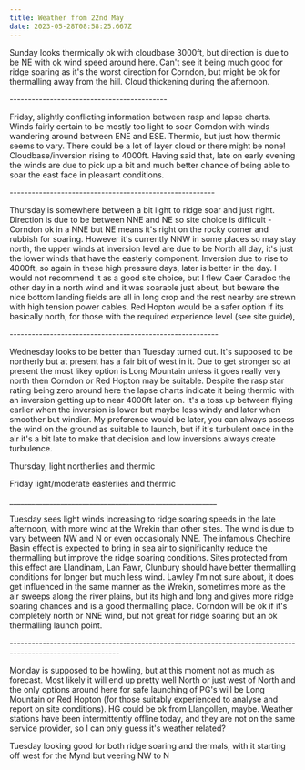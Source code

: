 ```yaml
---
title: Weather from 22nd May
date: 2023-05-28T08:58:25.667Z
---
```

Sunday looks thermically ok with cloudbase 3000ft, but direction is due to be NE with ok wind speed around here. Can't see it being much good for ridge soaring as it's the worst direction for Corndon, but might be ok for thermalling away from the hill.  Cloud thickening during the afternoon.

\-------------------------------------------

Friday, slightly conflicting information between rasp and lapse charts.  Winds fairly certain to be mostly too light to soar Corndon with winds wandering around between ENE and ESE.  Thermic, but just how thermic seems to vary.  There could be a lot of layer cloud or there might be none!  Cloudbase/inversion rising to 4000ft.  Having said that, late on early evening the winds are due to pick up a bit and much better chance of being able to soar the east face in pleasant conditions.

\--------------------------------------------------------

Thursday is somewhere between a bit light to ridge soar and just right.  Direction is due to be between NNE and NE so site choice is difficult - Corndon ok in a NNE but NE means it's right on the rocky corner and rubbish for soaring.  However it's currently NNW in some places so may stay north, the upper winds at inversion level are due to be North all day, it's just the lower winds that have the easterly component.  Inversion due to rise to 4000ft, so again in these high pressure days, later is better in the day.  I would not recommend it as a good site choice, but I flew Caer Caradoc the other day in a north wind and it was soarable just about, but beware the nice bottom landing fields are all in long crop and the rest nearby are strewn with high tension power cables.  Red Hopton would be a safer option if its basically north, for those with the required experience level (see site guide), 

\---------------------------------------------------------

Wednesday looks to be better than Tuesday turned out.  It's supposed to be northerly but at present has a fair bit of west in it.  Due to get stronger so at present the most likey option is Long Mountain unless it goes really very north then Corndon or Red Hopton may be suitable.  Despite the rasp star rating being zero around here the lapse charts indicate it being thermic with an inversion getting up to near 4000ft later on.  It's a toss up between flying earlier when the inversion is lower but maybe less windy and later when smoother but windier.  My preference would be later, you can always assess the wind on the ground as suitable to launch, but if it's turbulent once in the air it's a bit late to make that decision and low inversions always create turbulence.

Thursday, light northerlies and thermic

Friday light/moderate easterlies and thermic

\_\_\_\_\_\_\_\_\_\_\_\_\_\_\_\_\_\_\_\_\_\_\_\_\_\_\_\_\_\_\_\_\_\_\_\_\_\_\_\_\_\_\_\_\_\_\_\_\_\_\_\_\_\_\_\__

Tuesday sees light winds increasing to ridge soaring speeds in the late afternoon, with more wind at the Wrekin than other sites.  The wind is due to vary between NW and N or even occasionaly NNE.  The infamous Chechire Basin effect is expected to bring in sea air to significanlty reduce the thermalling but improve the ridge soaring conditions.  Sites protected from this effect are Llandinam, Lan Fawr, Clunbury should have better thermalling conditions for longer but much less wind.  Lawley I'm not sure about, it does get influenced in the same manner as the Wrekin, sometimes more as the air sweeps along the river plains, but its high and long and gives more ridge soaring chances and is a good thermalling place.  Corndon will be ok if it's completely north or NNE wind, but not great for ridge soaring but an ok thermalling launch point.

\------------------------------------------------------------------------------------------------------------

Monday is supposed to be howling, but at this moment not as much as forecast.  Most likely it will end up pretty well North or just west of North and the only options around here for safe launching of PG's will be Long Mountain or Red Hopton (for those suitably experienced to analyse and report on site conditions).  HG could be ok from Llangollen, maybe.  Weather stations have been intermittently offline today, and they are not on the same service provider, so I can only guess it's weather related?

Tuesday looking good for both ridge soaring and thermals, with it starting off west for the Mynd but veering NW to N